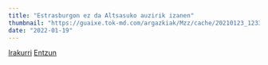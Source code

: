 ```yaml
---
title: "Estrasburgon ez da Altsasuko auzirik izanen"
thumbnail: "https://guaixe.tok-md.com/argazkiak/Mzz/cache/20210123_123331_tokikom_735x413.jpg"
date: "2022-01-19"
---
```

[Irakurri](https://guaixe.eus/altsasu/1642588428103-estrasburgon-ez-da-altsasuko-auzirik-izanen)
[Entzun](https://guaixe.eus/altsasu/1642620909119-harrituta-gaude-helegiteak-ez-onartzeko-ez-dute-argudiorik-eman)

